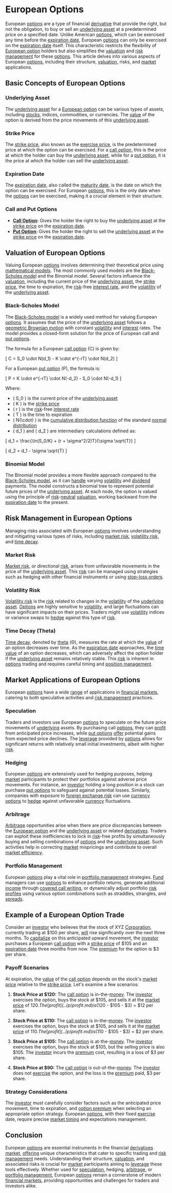 # European Options

European [options](../o/options.md) are a type of financial [derivative](../d/derivative.md) that provide the right, but not the obligation, to buy or sell an [underlying asset](../u/underlying_asset.md) at a predetermined price on a specified date. Unlike American [options](../o/options.md), which can be exercised any time before the [expiration date](../e/expiration_date.md), European [options](../o/options.md) can only be exercised on the [expiration date](../e/expiration_date.md) itself. This characteristic restricts the flexibility of [European option](../e/european_option.md) holders but also simplifies the [valuation](../v/valuation.md) and [risk management](../r/risk_management.md) for these [options](../o/options.md). This article delves into various aspects of European [options](../o/options.md), including their structure, [valuation](../v/valuation.md), risks, and [market](../m/market.md) applications.

## Basic Concepts of European Options

### Underlying Asset
The [underlying asset](../u/underlying_asset.md) for a [European option](../e/european_option.md) can be various types of assets, including [stocks](../s/stock.md), indices, commodities, or currencies. The [value](../v/value.md) of the option is derived from the price movements of this [underlying asset](../u/underlying_asset.md).

### Strike Price
The [strike price](../s/strike_price.md), also known as the [exercise price](../e/excersise_price.md), is the predetermined price at which the option can be exercised. For a [call option](../c/call_option.md), this is the price at which the holder can buy the [underlying asset](../u/underlying_asset.md), while for a [put option](../p/put.md), it is the price at which the holder can sell the [underlying asset](../u/underlying_asset.md).

### Expiration Date
The [expiration date](../e/expiration_date.md), also called the [maturity date](../m/maturity_date.md), is the date on which the option can be exercised. For European [options](../o/options.md), this is the only date when the [options](../o/options.md) can be exercised, making it a crucial element in their structure.

### Call and Put Options
- **[Call Option](../c/call_option.md):** Gives the holder the right to buy the [underlying asset](../u/underlying_asset.md) at the [strike price](../s/strike_price.md) on the [expiration date](../e/expiration_date.md).
- **[Put Option](../p/put.md):** Gives the holder the right to sell the [underlying asset](../u/underlying_asset.md) at the [strike price](../s/strike_price.md) on the [expiration date](../e/expiration_date.md).

## Valuation of European Options

Valuing European [options](../o/options.md) involves determining their theoretical price using [mathematical models](../m/mathematical_models_in_trading.md). The most commonly used models are the [Black-Scholes model](../b/black-scholes_model.md) and the Binomial model. Several factors influence the [valuation](../v/valuation.md), including the current price of the [underlying asset](../u/underlying_asset.md), the [strike price](../s/strike_price.md), the time to expiration, the [risk](../r/risk.md)-free [interest rate](../i/interest_rate.md), and the [volatility](../v/volatility.md) of the [underlying asset](../u/underlying_asset.md).

### Black-Scholes Model

The [Black-Scholes model](../b/black-scholes_model.md) is a widely used method for valuing European [options](../o/options.md). It assumes that the price of the [underlying asset](../u/underlying_asset.md) follows a [geometric Brownian motion](../g/geometric_brownian_motion.md) with constant [volatility](../v/volatility.md) and [interest](../i/interest.md) rates. The model provides a closed-form solution for the price of European call and [put options](../p/put_options.md).

The formula for a European [call option](../c/call_option.md) (C) is given by:

\[ C = S_0 \cdot N(d_1) - K \cdot e^{-rT} \cdot N(d_2) \]

For a European [put option](../p/put.md) (P), the formula is:

\[ P = K \cdot e^{-rT} \cdot N(-d_2) - S_0 \cdot N(-d_1) \]

Where:
- \( S_0 \) is the current price of the [underlying asset](../u/underlying_asset.md)
- \( K \) is the [strike price](../s/strike_price.md)
- \( r \) is the [risk](../r/risk.md)-free [interest rate](../i/interest_rate.md)
- \( T \) is the time to expiration
- \( N(\cdot) \) is the [cumulative distribution function](../c/cumulative_distribution_function_in_trading.md) of the standard [normal distribution](../n/normal_distribution_in_trading.md)
- \( d_1 \) and \( d_2 \) are intermediary calculations defined as:

\[ d_1 = \frac{\ln(S_0/K) + (r + \sigma^2/2)T}{\sigma \sqrt{T}} \]

\[ d_2 = d_1 - \sigma \sqrt{T} \]

### Binomial Model

The Binomial model provides a more flexible approach compared to the [Black-Scholes model](../b/black-scholes_model.md), as it can [handle](../h/handle.md) varying [volatility](../v/volatility.md) and [dividend](../d/dividend.md) payments. The model constructs a binomial tree to represent potential future prices of the [underlying asset](../u/underlying_asset.md). At each node, the option is valued using the principle of [risk](../r/risk.md)-[neutral](../n/neutral.md) [valuation](../v/valuation.md), working backward from the [expiration date](../e/expiration_date.md) to the present.

## Risk Management in European Options

Managing risks associated with European [options](../o/options.md) involves understanding and mitigating various types of risks, including [market risk](../m/market_risk.md), [volatility risk](../v/volatility_risk.md), and [time decay](../t/time_decay.md).

### Market Risk
[Market risk](../m/market_risk.md), or directional [risk](../r/risk.md), arises from unfavorable movements in the price of the [underlying asset](../u/underlying_asset.md). This [risk](../r/risk.md) can be managed using strategies such as hedging with other financial instruments or using [stop-loss orders](../s/stop-loss_orders.md).

### Volatility Risk
[Volatility risk](../v/volatility_risk.md) is the [risk](../r/risk.md) related to changes in the [volatility](../v/volatility.md) of the [underlying asset](../u/underlying_asset.md). [Options](../o/options.md) are highly sensitive to [volatility](../v/volatility.md), and large fluctuations can have significant impacts on their prices. Traders might use [volatility](../v/volatility.md) indices or variance swaps to [hedge](../h/hedge.md) against this type of [risk](../r/risk.md).

### Time Decay (Theta)
[Time decay](../t/time_decay.md), denoted by [theta](../t/theta.md) (Θ), measures the rate at which the [value](../v/value.md) of an option decreases over time. As the [expiration date](../e/expiration_date.md) approaches, the [time value](../t/time_value.md) of an option decreases, which can adversely affect the option holder if the [underlying asset](../u/underlying_asset.md) remains relatively stable. This [risk](../r/risk.md) is inherent in [options](../o/options.md) trading and requires careful timing and [position management](../p/position_management.md).

## Market Applications of European Options

European [options](../o/options.md) have a wide [range](../r/range.md) of applications in [financial markets](../f/financial_market.md), catering to both speculative activities and [risk management](../r/risk_management.md) practices.

### Speculation
Traders and investors use European [options](../o/options.md) to speculate on the future price movements of [underlying](../u/underlying.md) assets. By purchasing call [options](../o/options.md), they can [profit](../p/profit.md) from anticipated price increases, while [put options](../p/put_options.md) [offer](../o/offer.md) potential gains from expected price declines. The [leverage](../l/leverage.md) provided by [options](../o/options.md) allows for significant returns with relatively small initial investments, albeit with higher [risk](../r/risk.md).

### Hedging
European [options](../o/options.md) are extensively used for hedging purposes, helping [market](../m/market.md) participants to protect their portfolios against adverse price movements. For instance, an [investor](../i/investor.md) holding a long position in a stock can purchase [put options](../p/put_options.md) to safeguard against potential losses. Similarly, companies with exposure to [foreign exchange risk](../f/foreign_exchange_risk.md) can use [currency](../c/currency.md) [options](../o/options.md) to [hedge](../h/hedge.md) against unfavorable [currency](../c/currency.md) fluctuations.

### Arbitrage
[Arbitrage](../a/arbitrage.md) opportunities arise when there are price discrepancies between the [European option](../e/european_option.md) and the [underlying asset](../u/underlying_asset.md) or related [derivatives](../d/derivatives.md). Traders can exploit these inefficiencies to lock in [risk](../r/risk.md)-free profits by simultaneously buying and selling combinations of [options](../o/options.md) and the [underlying asset](../u/underlying_asset.md). Such activities help in correcting [market](../m/market.md) mispricings and contribute to overall [market efficiency](../m/market_efficiency.md).

### Portfolio Management
European [options](../o/options.md) play a vital role in [portfolio management](../p/portfolio_management.md) strategies. [Fund](../f/fund.md) managers can use [options](../o/options.md) to enhance portfolio returns, generate additional [income](../i/income.md) through [covered call writing](../c/covered_call_writing.md), or dynamically adjust portfolio [risk profiles](../r/risk_profiles.md) using various option combinations such as straddles, strangles, and [spreads](../s/spreads.md).

## Example of a European Option Trade

Consider an [investor](../i/investor.md) who believes that the stock of XYZ [Corporation](../c/corporation.md), currently trading at $100 per share, [will](../w/will.md) rise significantly over the next three months. To [capitalize](../c/capitalize.md) on this anticipated upward movement, the [investor](../i/investor.md) purchases a European [call option](../c/call_option.md) with a [strike price](../s/strike_price.md) of $105 and an [expiration date](../e/expiration_date.md) three months from now. The [premium](../p/premium.md) for the option is $3 per share.

### Payoff Scenarios
At expiration, the [value](../v/value.md) of the [call option](../c/call_option.md) depends on the stock's [market price](../m/market_price.md) relative to the [strike price](../s/strike_price.md). Let's examine a few scenarios:

1. **Stock Price at $120:** The [call option](../c/call_option.md) is in-the-[money](../m/money.md). The [investor](../i/investor.md) exercises the option, buys the stock at $105, and sells it at the [market price](../m/market_price.md) of $120. The [profit](../p/profit.md) is ($120 - $105 - $3) = $12 per share.

2. **Stock Price at $110:** The [call option](../c/call_option.md) is in-the-[money](../m/money.md). The [investor](../i/investor.md) exercises the option, buys the stock at $105, and sells it at the [market price](../m/market_price.md) of $110. The [profit](../p/profit.md) is ($110 - $105 - $3) = $2 per share.

3. **Stock Price at $105:** The [call option](../c/call_option.md) is at-the-[money](../m/money.md). The [investor](../i/investor.md) exercises the option, buys the stock at $105, but the selling price is also $105. The [investor](../i/investor.md) incurs the [premium](../p/premium.md) cost, resulting in a loss of $3 per share.

4. **Stock Price at $90:** The [call option](../c/call_option.md) is out-of-the-[money](../m/money.md). The [investor](../i/investor.md) does not [exercise](../e/exercise.md) the option, and the loss is the [premium](../p/premium.md) paid, $3 per share.

### Strategy Considerations
The [investor](../i/investor.md) must carefully consider factors such as the anticipated price movement, time to expiration, and [option premium](../o/option_premium.md) when selecting an appropriate option strategy. European [options](../o/options.md), with their fixed [exercise](../e/exercise.md) date, require precise [market timing](../m/market_timing.md) and expectations management.

## Conclusion

European [options](../o/options.md) are essential instruments in the financial [derivatives](../d/derivatives.md) [market](../m/market.md), [offering](../o/offering.md) unique characteristics that cater to specific trading and [risk management](../r/risk_management.md) needs. Understanding their structure, [valuation](../v/valuation.md), and associated risks is crucial for [market](../m/market.md) participants aiming to [leverage](../l/leverage.md) these tools effectively. Whether used for [speculation](../s/speculation.md), hedging, [arbitrage](../a/arbitrage.md), or [portfolio management](../p/portfolio_management.md), European [options](../o/options.md) remain a cornerstone of modern [financial markets](../f/financial_market.md), providing opportunities and challenges for traders and investors alike.